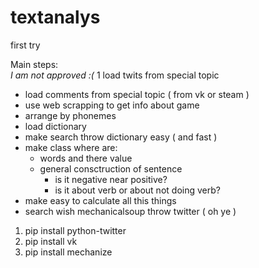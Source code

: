 # textanalys
first try

Main steps:  
  *I am not approved :(* 1 load twits from special topic  
  - load comments from special topic ( from vk or steam )  
  - use web scrapping to get info about game  
  - arrange by phonemes  
  - load dictionary  
  - make search throw dictionary easy ( and fast )  
  - make class where are:   
    * words and there value  
    * general consctruction of sentence  
      + is it negative near positive?  
      + is it about verb or about not doing verb?  
  - make easy to calculate all this things  
  - search wish mechanicalsoup throw twitter ( oh ye )

1. pip install python-twitter
1. pip install vk
1. pip install mechanize
